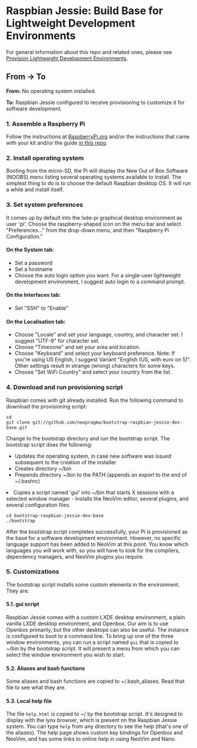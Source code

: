 # Raspbian Jessie: Build Base for Lightweight Development Environments

For general information about this repo and related ones, please see [Provision Lightweight Development Environments](http://github.com/neopragma/provision-lightweight-development-environments).

## From -> To

**From:** No operating system installed.

**To:** Raspbian Jessie configured to receive provisioning to customize it for software development.

### 1. Assemble a Raspberry Pi 

Follow the instructions at <a href="https://www.raspberrypi.org">RaspberryPi.org</a> and/or the instructions that came with your kit and/or the guide <a href="pi-assembly.md">in this repo</a>.

### 2. Install operating system

Booting from the micro-SD, the Pi will display the New Out of Box Software (NOOBS) menu listing several operating systems available to install. The simplest thing to do is to choose the default Raspbian desktop OS. It will run a while and install itself.

### 3. Set system preferences

It comes up by default into the lxde-pi graphical desktop environment as user 'pi'. Choose the raspberry-shaped icon on the menu bar and select "Preferences..." from the drop-down menu, and then "Raspberry Pi Configuration."

#### On the System tab:

- Set a password
- Set a hostname
- Choose the auto login option you want. For a single-user lightweight development environment, I suggest auto login to a command prompt.

#### On the Interfaces tab:

- Set "SSH" to "Enable"

#### On the Localisation tab:

- Choose "Locale" and set your language, country, and character set. I suggest "UTF-8" for character set.
- Choose "Timezone" and set your area and location.
- Choose "Keyboard" and select your keyboard preference. Note: If you're using US English, I suggest Variant "English (US, with euro on 5)". Other settings result in strange (wrong) characters for some keys.
- Choose "Set WiFi Country" and select your country from the list.

### 4. Download and run provisioning script

Raspbian comes with git already installed. Run the following command to download the provisioning script:

```shell
cd
git clone git://github.com/neopragma/bootstrap-raspbian-jessie-dev-base.git
```

Change to the bootstrap directory and run the bootstrap script. The bootstrap script does the following:

- Updates the operating system, in case new software was issued subsequent to the creation of the installer
- Creates directory ~/bin
- Prepends directory ~/bin to the PATH (appends an export to the end of ~/.bashrc)
<li>Copies a script named 'gui' into ~/bin that starts X sessions with a selected window manager
- Installs the NeoVim editor, several plugins, and several configuration files.

```shell
cd bootstrap-raspbian-jessie-dev-base
./bootstrap
```

After the bootstrap script completes successfully, your Pi is provisioned as the base for a software development environment. However, no specific language support has been added to NeoVim at this point. You know which languages you will work with, so you will have to look for the compilers, dependency managers, and NeoVim plugins you require.

### 5. Customizations

The bootstrap script installs some custom elements in the environment. They are:

#### 5.1. gui script 

Raspbian Jessie comes with a custom LXDE desktop environment, a plain vanilla LXDE desktop environment, and Openbox. Our aim is to use Openbox primarily, but the other desktops can also be useful. The instance is configured to boot to a command line. To bring up one of the three window environments, you can run a script named ```gui``` that is copied to ~/bin by the bootstrap script. It will present a menu from which you can select the window environment you wish to start.

#### 5.2. Aliases and bash functions

Some aliases and bash functions are copied to ~/.bash_aliases. Read that file to see what they are.

#### 5.3. Local help file

The file ```help.html``` is copied to ~/ by the bootstrap script. It's designed to display with the lynx browser, which is present on the Raspbian Jessie system. You can type ```help``` from any directory to see the help (that's one of the aliases). The help page shows custom key bindings for Openbox and NeoVim, and has some links to online help in using NeoVim and Nano.

